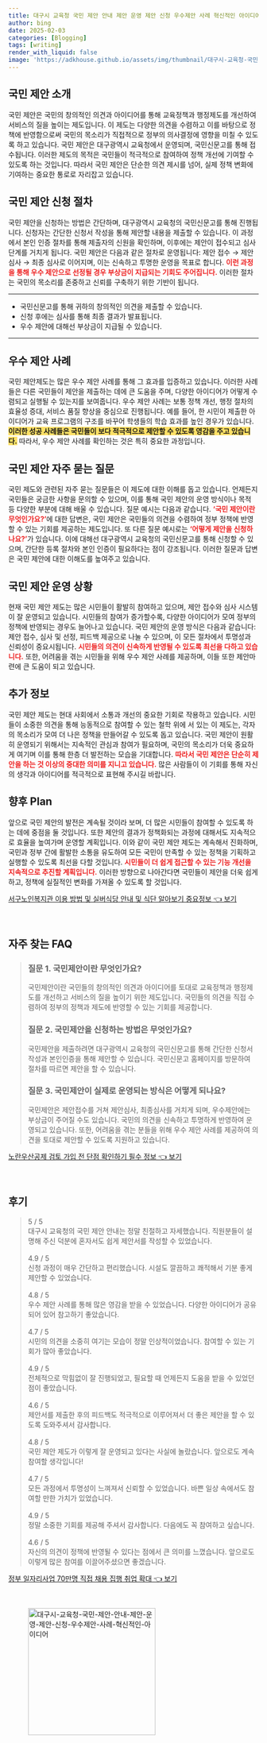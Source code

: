 ```yaml
---
title: 대구시 교육청 국민 제안 안내 제안 운영 제안 신청 우수제안 사례 혁신적인 아이디어
author: bing
date: 2025-02-03
categories: [Blogging]
tags: [writing]
render_with_liquid: false
image: 'https://adkhouse.github.io/assets/img/thumbnail/대구시-교육청-국민-제안-안내-제안-운영-제안-신청-우수제안-사례-혁신적인-아이디어.webp'
---
```



<h2 id='국민_제안_소개'>국민 제안 소개</h2>

<p>국민 제안은 국민의 창의적인 의견과 아이디어를 통해 교육정책과 행정제도를 개선하여 서비스의 질을 높이는 제도입니다. 이 제도는 다양한 의견을 수렴하고 이를 바탕으로 정책에 반영함으로써 국민의 목소리가 직접적으로 정부의 의사결정에 영향을 미칠 수 있도록 하고 있습니다. 국민 제안은 대구광역시 교육청에서 운영되며, 국민신문고를 통해 접수됩니다. 이러한 제도의 목적은 국민들이 적극적으로 참여하여 정책 개선에 기여할 수 있도록 하는 것입니다. 따라서 국민 제안은 단순한 의견 제시를 넘어, 실제 정책 변화에 기여하는 중요한 통로로 자리잡고 있습니다.</p>

<h2 id='국민_제안_신청_절차'>국민 제안 신청 절차</h2>

<p>국민 제안을 신청하는 방법은 간단하며, 대구광역시 교육청의 국민신문고를 통해 진행됩니다. 신청자는 간단한 신청서 작성을 통해 제안할 내용을 제출할 수 있습니다. 이 과정에서 본인 인증 절차를 통해 제출자의 신원을 확인하며, 이후에는 제안이 접수되고 심사 단계를 거치게 됩니다. 국민 제안은 다음과 같은 절차로 운영됩니다: 제안 접수 → 제안 심사 → 최종 심사로 이어지며, 이는 신속하고 투명한 운영을 목표로 합니다. <b><span style="color: #ee2323;">이런 과정을 통해 우수 제안으로 선정될 경우 부상금이 지급되는 기회도 주어집니다.</span></b> 이러한 절차는 국민의 목소리를 존중하고 신뢰를 구축하기 위한 기반이 됩니다.</p>

<hr />

<ul>
    <li>국민신문고를 통해 귀하의 창의적인 의견을 제출할 수 있습니다.</li>
    <li>신청 후에는 심사를 통해 최종 결과가 발표됩니다.</li>
    <li>우수 제안에 대해선 부상금이 지급될 수 있습니다.</li>
</ul>

<hr />

<h2 id='우수_제안_사례'>우수 제안 사례</h2>

<p>국민 제안제도는 많은 우수 제안 사례를 통해 그 효과를 입증하고 있습니다. 이러한 사례들은 다른 국민들이 제안을 제출하는 데에 큰 도움을 주며, 다양한 아이디어가 어떻게 수렴되고 실행될 수 있는지를 보여줍니다. 우수 제안 사례는 보통 정책 개선, 행정 절차의 효율성 증대, 서비스 품질 향상을 중심으로 진행됩니다. 예를 들어, 한 시민이 제출한 아이디어가 교육 프로그램의 구조를 바꾸어 학생들의 학습 효과를 높인 경우가 있습니다. <b><span style="background-color: #ffe066;">이러한 성공 사례들은 국민들이 보다 적극적으로 제안할 수 있도록 영감을 주고 있습니다.</span></b> 따라서, 우수 제안 사례를 확인하는 것은 특히 중요한 과정입니다.</p>

<h2 id='국민_제안_자주_묻는_질문'>국민 제안 자주 묻는 질문</h2>

<p>국민 제도와 관련된 자주 묻는 질문들은 이 제도에 대한 이해를 돕고 있습니다. 언제든지 국민들은 궁금한 사항을 문의할 수 있으며, 이를 통해 국민 제안의 운영 방식이나 목적 등 다양한 부분에 대해 배울 수 있습니다. 질문 예시는 다음과 같습니다. <b><span style="color: #ee2323;">‘국민 제안이란 무엇인가요?’</span></b>에 대한 답변은, 국민 제안은 국민들의 의견을 수렴하여 정부 정책에 반영할 수 있는 기회를 제공하는 제도입니다. 또 다른 질문 예시로는 <b><span style="color: #ee2323;">‘어떻게 제안을 신청하나요?’</span></b>가 있습니다. 이에 대해선 대구광역시 교육청의 국민신문고를 통해 신청할 수 있으며, 간단한 등록 절차와 본인 인증이 필요하다는 점이 강조됩니다. 이러한 질문과 답변은 국민 제안에 대한 이해도를 높여주고 있습니다.</p>

<h2 id='국민_제안_운영_상황'>국민 제안 운영 상황</h2>

<p>현재 국민 제안 제도는 많은 시민들이 활발히 참여하고 있으며, 제안 접수와 심사 시스템이 잘 운영되고 있습니다. 시민들의 참여가 증가할수록, 다양한 아이디어가 모여 정부의 정책에 반영되는 경우도 늘어나고 있습니다. 국민 제안의 운영 방식은 다음과 같습니다: 제안 접수, 심사 및 선정, 피드백 제공으로 나눌 수 있으며, 이 모든 절차에서 투명성과 신뢰성이 중요시됩니다. <b><span style="color: #ee2323;">시민들의 의견이 신속하게 반영될 수 있도록 최선을 다하고 있습니다.</span></b> 또한, 어려움을 겪는 시민들을 위해 우수 제안 사례를 제공하며, 이들 또한 제안마련에 큰 도움이 되고 있습니다.</p>

<h2 id='추가_정보'>추가 정보</h2>

<p>국민 제안 제도는 현대 사회에서 소통과 개선의 중요한 기회로 작용하고 있습니다. 시민들이 소중한 의견을 통해 능동적으로 참여할 수 있는 철학 위에 서 있는 이 제도는, 각자의 목소리가 모여 더 나은 정책을 만들어갈 수 있도록 돕고 있습니다. 국민 제안이 원활히 운영되기 위해서는 지속적인 관심과 참여가 필요하며, 국민의 목소리가 더욱 중요하게 여기며 이를 통해 한층 더 발전하는 모습을 기대합니다. <b><span style="color: #ee2323;">따라서 국민 제안은 단순히 제안을 하는 것 이상의 중대한 의미를 지니고 있습니다.</span></b> 많은 사람들이 이 기회를 통해 자신의 생각과 아이디어를 적극적으로 표현해 주시길 바랍니다.</p>

<h2 id='향후_plan'>향후 Plan</h2>

<p>앞으로 국민 제안의 발전은 계속될 것이라 보며, 더 많은 시민들이 참여할 수 있도록 하는 데에 중점을 둘 것입니다. 또한 제안의 결과가 정책화되는 과정에 대해서도 지속적으로 효율을 높여가며 운영할 계획입니다. 이와 같이 국민 제안 제도는 계속해서 진화하며, 국민과 정부 간에 활발한 소통을 유도하여 모든 국민이 만족할 수 있는 정책을 기획하고 실행할 수 있도록 최선을 다할 것입니다. <b><span style="color: #ee2323;">시민들이 더 쉽게 접근할 수 있는 기능 개선을 지속적으로 추진할 계획입니다.</span></b> 이러한 방향으로 나아간다면 국민들이 제안을 더욱 쉽게 하고, 정책에 실질적인 변화를 가져올 수 있도록 할 것입니다.</p>


<p><a class="click-button" title="서구노인복지관 이용 방법 및 실버식당 안내 및 식단 알아보기 중요정보" href="https://adkhouse.github.io/posts/%EC%84%9C%EA%B5%AC%EB%85%B8%EC%9D%B8%EB%B3%B5%EC%A7%80%EA%B4%80-%EC%9D%B4%EC%9A%A9-%EB%B0%A9%EB%B2%95-%EB%B0%8F-%EC%8B%A4%EB%B2%84%EC%8B%9D%EB%8B%B9-%EC%95%88%EB%82%B4-%EB%B0%8F-%EC%8B%9D%EB%8B%A8-%EC%95%8C%EC%95%84%EB%B3%B4%EA%B8%B0-%EC%A4%91%EC%9A%94%EC%A0%95%EB%B3%B4/" rel="dofollow">서구노인복지관 이용 방법 및 실버식당 안내 및 식단 알아보기 중요정보 👈 보기</a></p><br>
<h2 id='자주_찾는_FAQ'>자주 찾는 FAQ</h2>
<div itemscope="" itemtype="https://schema.org/FAQPage"> 
    <blockquote> 
        <div itemscope="" itemprop="mainEntity" itemtype="https://schema.org/Question"> 
            <h3 itemprop="name">질문 1. 국민제안이란 무엇인가요?</h3> 
            <div itemscope="" itemprop="acceptedAnswer" itemtype="https://schema.org/Answer"> 
                <span itemprop="text"> 
                    <p>국민제안이란 국민들의 창의적인 의견과 아이디어를 토대로 교육정책과 행정제도를 개선하고 서비스의 질을 높이기 위한 제도입니다. 국민들의 의견을 직접 수렴하여 정부의 정책과 제도에 반영할 수 있는 기회를 제공합니다.</p> 
                </span> 
            </div> 
        </div> 
        <div itemscope="" itemprop="mainEntity" itemtype="https://schema.org/Question"> 
            <h3 itemprop="name">질문 2. 국민제안을 신청하는 방법은 무엇인가요?</h3> 
            <div itemscope="" itemprop="acceptedAnswer" itemtype="https://schema.org/Answer"> 
                <span itemprop="text"> 
                    <p>국민제안을 제출하려면 대구광역시 교육청의 국민신문고를 통해 간단한 신청서 작성과 본인인증을 통해 제안할 수 있습니다. 국민신문고 홈페이지를 방문하여 절차를 따르면 제안을 할 수 있습니다.</p> 
                </span> 
            </div> 
        </div> 
        <div itemscope="" itemprop="mainEntity" itemtype="https://schema.org/Question"> 
            <h3 itemprop="name">질문 3. 국민제안이 실제로 운영되는 방식은 어떻게 되나요?</h3> 
            <div itemscope="" itemprop="acceptedAnswer" itemtype="https://schema.org/Answer"> 
                <span itemprop="text"> 
                    <p>국민제안은 제안접수를 거쳐 제안심사, 최종심사를 거치게 되며, 우수제안에는 부상금이 주어질 수도 있습니다. 국민의 의견을 신속하고 투명하게 반영하여 운영되고 있습니다. 또한, 어려움을 겪는 분들을 위해 우수 제안 사례를 제공하여 의견을 토대로 제안할 수 있도록 지원하고 있습니다.</p> 
                </span> 
            </div> 
        </div> 
    </blockquote> 
</div>
<p><a class="click-button" title="노란우산공제 검토 가입 전 단점 확인하기 필수 정보" href="https://adkhouse.github.io/posts/%EB%85%B8%EB%9E%80%EC%9A%B0%EC%82%B0%EA%B3%B5%EC%A0%9C-%EA%B2%80%ED%86%A0-%EA%B0%80%EC%9E%85-%EC%A0%84-%EB%8B%A8%EC%A0%90-%ED%99%95%EC%9D%B8%ED%95%98%EA%B8%B0-%ED%95%84%EC%88%98-%EC%A0%95%EB%B3%B4/" rel="dofollow">노란우산공제 검토 가입 전 단점 확인하기 필수 정보 👈 보기</a></p><br>
<h2 id='후기'>후기</h2>
<div itemscope itemtype="https://schema.org/Product">
  <blockquote>
  <div itemprop="review" itemscope itemtype="https://schema.org/Review">
      <div itemprop="reviewRating" itemscope itemtype="https://schema.org/Rating"> <span itemprop="ratingValue">5</span> / <span itemprop="bestRating">5</span> </div>
      <span itemprop="reviewBody">대구시 교육청의 국민 제안 안내는 정말 친절하고 자세했습니다. 직원분들이 설명해 주신 덕분에 혼자서도 쉽게 제안서를 작성할 수 있었습니다.</span>
  </div>
  <br>
  <div itemprop="review" itemscope itemtype="https://schema.org/Review">
      <div itemprop="reviewRating" itemscope itemtype="https://schema.org/Rating"> <span itemprop="ratingValue">4.9</span> / <span itemprop="bestRating">5</span> </div>
      <span itemprop="reviewBody">신청 과정이 매우 간단하고 편리했습니다. 시설도 깔끔하고 쾌적해서 기분 좋게 제안할 수 있었습니다.</span>
  </div>
  <br>
  <div itemprop="review" itemscope itemtype="https://schema.org/Review">
      <div itemprop="reviewRating" itemscope itemtype="https://schema.org/Rating"> <span itemprop="ratingValue">4.8</span> / <span itemprop="bestRating">5</span> </div>
      <span itemprop="reviewBody">우수 제안 사례를 통해 많은 영감을 받을 수 있었습니다. 다양한 아이디어가 공유되어 있어 참고하기 좋았습니다.</span>
  </div>
  <br>
  <div itemprop="review" itemscope itemtype="https://schema.org/Review">
      <div itemprop="reviewRating" itemscope itemtype="https://schema.org/Rating"> <span itemprop="ratingValue">4.7</span> / <span itemprop="bestRating">5</span> </div>
      <span itemprop="reviewBody">시민의 의견을 소중히 여기는 모습이 정말 인상적이었습니다. 참여할 수 있는 기회가 많아 좋았습니다.</span>
  </div>
  <br>
  <div itemprop="review" itemscope itemtype="https://schema.org/Review">
      <div itemprop="reviewRating" itemscope itemtype="https://schema.org/Rating"> <span itemprop="ratingValue">4.9</span> / <span itemprop="bestRating">5</span> </div>
      <span itemprop="reviewBody">전체적으로 막힘없이 잘 진행되었고, 필요할 때 언제든지 도움을 받을 수 있었던 점이 좋았습니다.</span>
  </div>
  <br>
  <div itemprop="review" itemscope itemtype="https://schema.org/Review">
      <div itemprop="reviewRating" itemscope itemtype="https://schema.org/Rating"> <span itemprop="ratingValue">4.6</span> / <span itemprop="bestRating">5</span> </div>
      <span itemprop="reviewBody">제안서를 제출한 후의 피드백도 적극적으로 이루어져서 더 좋은 제안을 할 수 있도록 도와주셔서 감사합니다.</span>
  </div>
  <br>
  <div itemprop="review" itemscope itemtype="https://schema.org/Review">
      <div itemprop="reviewRating" itemscope itemtype="https://schema.org/Rating"> <span itemprop="ratingValue">4.8</span> / <span itemprop="bestRating">5</span> </div>
      <span itemprop="reviewBody">국민 제안 제도가 이렇게 잘 운영되고 있다는 사실에 놀랐습니다. 앞으로도 계속 참여할 생각입니다!</span>
  </div>
  <br>
  <div itemprop="review" itemscope itemtype="https://schema.org/Review">
      <div itemprop="reviewRating" itemscope itemtype="https://schema.org/Rating"> <span itemprop="ratingValue">4.7</span> / <span itemprop="bestRating">5</span> </div>
      <span itemprop="reviewBody">모든 과정에서 투명성이 느껴져서 신뢰할 수 있었습니다. 바쁜 일상 속에서도 참여할 만한 가치가 있었습니다.</span>
  </div>
  <br>
  <div itemprop="review" itemscope itemtype="https://schema.org/Review">
      <div itemprop="reviewRating" itemscope itemtype="https://schema.org/Rating"> <span itemprop="ratingValue">4.9</span> / <span itemprop="bestRating">5</span> </div>
      <span itemprop="reviewBody">정말 소중한 기회를 제공해 주셔서 감사합니다. 다음에도 꼭 참여하고 싶습니다.</span>
  </div>
  <br>
  <div itemprop="review" itemscope itemtype="https://schema.org/Review">
      <div itemprop="reviewRating" itemscope itemtype="https://schema.org/Rating"> <span itemprop="ratingValue">4.6</span> / <span itemprop="bestRating">5</span> </div>
      <span itemprop="reviewBody">자신의 의견이 정책에 반영될 수 있다는 점에서 큰 의미를 느꼈습니다. 앞으로도 이렇게 많은 참여를 이끌어주셨으면 좋겠습니다.</span>
  </div>
  </blockquote>
</div>
<p><a class="click-button" title="정부 일자리사업 70만명 직접 채용 집행 취업 확대" href="https://adkhouse.github.io/posts/%EC%A0%95%EB%B6%80-%EC%9D%BC%EC%9E%90%EB%A6%AC%EC%82%AC%EC%97%85-70%EB%A7%8C%EB%AA%85-%EC%A7%81%EC%A0%91-%EC%B1%84%EC%9A%A9-%EC%A7%91%ED%96%89-%EC%B7%A8%EC%97%85-%ED%99%95%EB%8C%80/" rel="dofollow">정부 일자리사업 70만명 직접 채용 집행 취업 확대 👈 보기</a></p><br>
<figure class="image"><img src="https://adkhouse.github.io/assets/img/thumbnail/대구시-교육청-국민-제안-안내-제안-운영-제안-신청-우수제안-사례-혁신적인-아이디어.webp" alt="대구시-교육청-국민-제안-안내-제안-운영-제안-신청-우수제안-사례-혁신적인-아이디어" width="256" height="256"></figure>
